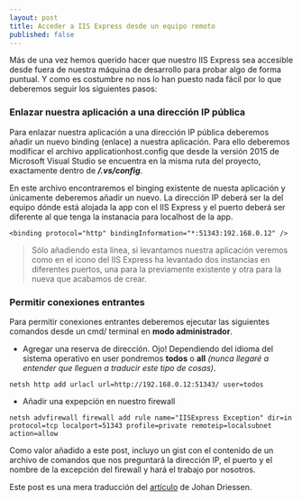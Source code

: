 ```yaml
---
layout: post
title: Acceder a IIS Express desde un equipo remoto
published: false
---
```


Más de una vez hemos querido hacer que nuestro IIS Express sea accesible desde fuera de nuestra máquina de desarrollo para probar algo de forma puntual. Y como es costumbre no nos lo han puesto nada fácil por lo que deberemos seguir los siguientes pasos:

### Enlazar nuestra aplicación a una dirección IP pública
Para enlazar nuestra aplicación a una dirección IP pública deberemos añadir un nuevo binding (enlace) a nuestra aplicación. Para ello deberemos modificar el archivo applicationhost.config que desde la versión 2015 de Microsoft Visual Studio se encuentra en la misma ruta del proyecto, exactamente dentro de _**/.vs/config**_.

En este archivo encontraremos el binging existente de nuesta aplicación y únicamente deberemos añadir un nuevo. La dirección IP deberá ser la del equipo dónde está alojada la app con el IIS Express y el puerto deberá ser diferente al que tenga la instanacia para localhost de la app.

```
<binding protocol="http" bindingInformation="*:51343:192.168.0.12" />
```

> Sólo añadiendo esta línea, si levantamos nuestra aplicación veremos como en el icono del IIS Express ha levantado dos instancias en diferentes puertos, una para la previamente existente y otra para la nueva que acabamos de crear.

### Permitir conexiones entrantes
Para permitir conexiones entrantes deberemos ejecutar las siguientes comandos desde un cmd/ terminal en **modo administrador**.

* Agregar una reserva de dirección. Ojo! Dependiendo del idioma del sistema operativo en user pondremos **todos** o **all** _(nunca llegaré a entender que lleguen a traducir este tipo de cosas)_.

```
netsh http add urlacl url=http://192.168.0.12:51343/ user=todos
```

* Añadir una expepción en nuestro firewall

```
netsh advfirewall firewall add rule name="IISExpress Exception" dir=in protocol=tcp localport=51343 profile=private remoteip=localsubnet action=allow
```

Como valor añadido a este post, incluyo un gist con el contenido de un archivo de comandos que nos preguntará la dirección IP, el puerto y el nombre de la excepción del firewall y hará el trabajo por nosotros.

Este post es una mera traducción del [artículo](http://johan.driessen.se/posts/Accessing-an-IIS-Express-site-from-a-remote-computer) de Johan Driessen.